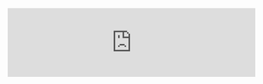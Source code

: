 <html>
<head>
<style>
h2 {text-align: center;}
</style>
<body>
<h2><iframe title='Number of deaths' src='https://www.theworldcounts.com/embeds/counters/126?background_color=white&color=black&font_family=%22Helvetica+Neue%22%2C+Arial%2C+sans-serif&font_size=14' style='border: none' height='140' width='500'></iframe></h2>

</body>


